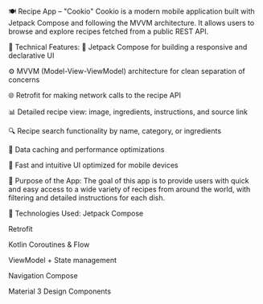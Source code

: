 🍽️ Recipe App – "Cookio"
Cookio is a modern mobile application built with Jetpack Compose and following the MVVM architecture. It allows users to browse and explore recipes fetched from a public REST API.

🔧 Technical Features:
📱 Jetpack Compose for building a responsive and declarative UI

⚙️ MVVM (Model-View-ViewModel) architecture for clean separation of concerns

🌐 Retrofit for making network calls to the recipe API

📊 Detailed recipe view: image, ingredients, instructions, and source link

🔍 Recipe search functionality by name, category, or ingredients

💾 Data caching and performance optimizations

🚀 Fast and intuitive UI optimized for mobile devices

🧠 Purpose of the App:
The goal of this app is to provide users with quick and easy access to a wide variety of recipes from around the world, with filtering and detailed instructions for each dish.

📡 Technologies Used:
Jetpack Compose

Retrofit

Kotlin Coroutines & Flow

ViewModel + State management

Navigation Compose

Material 3 Design Components
